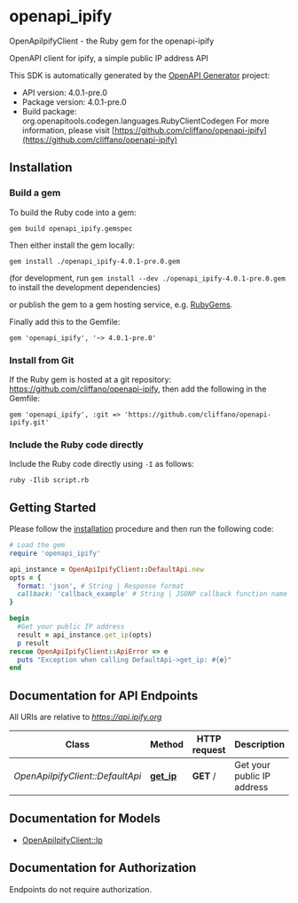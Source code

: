 # openapi_ipify

OpenApiIpifyClient - the Ruby gem for the openapi-ipify

OpenAPI client for ipify, a simple public IP address API

This SDK is automatically generated by the [OpenAPI Generator](https://openapi-generator.tech) project:

- API version: 4.0.1-pre.0
- Package version: 4.0.1-pre.0
- Build package: org.openapitools.codegen.languages.RubyClientCodegen
For more information, please visit [https://github.com/cliffano/openapi-ipify](https://github.com/cliffano/openapi-ipify)

## Installation

### Build a gem

To build the Ruby code into a gem:

```shell
gem build openapi_ipify.gemspec
```

Then either install the gem locally:

```shell
gem install ./openapi_ipify-4.0.1-pre.0.gem
```

(for development, run `gem install --dev ./openapi_ipify-4.0.1-pre.0.gem` to install the development dependencies)

or publish the gem to a gem hosting service, e.g. [RubyGems](https://rubygems.org/).

Finally add this to the Gemfile:

    gem 'openapi_ipify', '~> 4.0.1-pre.0'

### Install from Git

If the Ruby gem is hosted at a git repository: https://github.com/cliffano/openapi-ipify, then add the following in the Gemfile:

    gem 'openapi_ipify', :git => 'https://github.com/cliffano/openapi-ipify.git'

### Include the Ruby code directly

Include the Ruby code directly using `-I` as follows:

```shell
ruby -Ilib script.rb
```

## Getting Started

Please follow the [installation](#installation) procedure and then run the following code:

```ruby
# Load the gem
require 'openapi_ipify'

api_instance = OpenApiIpifyClient::DefaultApi.new
opts = {
  format: 'json', # String | Response format
  callback: 'callback_example' # String | JSONP callback function name
}

begin
  #Get your public IP address
  result = api_instance.get_ip(opts)
  p result
rescue OpenApiIpifyClient::ApiError => e
  puts "Exception when calling DefaultApi->get_ip: #{e}"
end

```

## Documentation for API Endpoints

All URIs are relative to *https://api.ipify.org*

Class | Method | HTTP request | Description
------------ | ------------- | ------------- | -------------
*OpenApiIpifyClient::DefaultApi* | [**get_ip**](docs/DefaultApi.md#get_ip) | **GET** / | Get your public IP address


## Documentation for Models

 - [OpenApiIpifyClient::Ip](docs/Ip.md)


## Documentation for Authorization

Endpoints do not require authorization.

